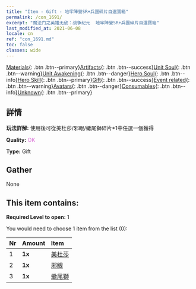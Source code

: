 ```yaml
---
title: "Item - Gift - 地牢陣營SR+兵團碎片自選寶箱"
permalink: /con_1691/
excerpt: "魔法门之英雄无敌：战争纪元  地牢陣營SR+兵團碎片自選寶箱"
last_modified_at: 2021-06-08
locale: cn
ref: "con_1691.md"
toc: false
classes: wide
---
```

 [Materials](/ItemsCN/){: .btn .btn--primary}[Artifacts](/ItemsCN/Artifacts/){: .btn .btn--success}[Unit Soul](/ItemsCN/UnitSoul/){: .btn .btn--warning}[Unit Awakening](/ItemsCN/UnitAwakening/){: .btn .btn--danger}[Hero Soul](/ItemsCN/HeroSoul/){: .btn .btn--info}[Hero Skill](/ItemsCN/HeroSkill/){: .btn .btn--primary}[Gift](/ItemsCN/Gift/){: .btn .btn--success}[Event related](/ItemsCN/Events/){: .btn .btn--warning}[Avatars](/ItemsCN/Avatars/){: .btn .btn--danger}[Consumables](/ItemsCN/Consumables/){: .btn .btn--info}[Unknown](/ItemsCN/Unknown/){: .btn .btn--primary}

## 詳情
 **玩法詳解:** 使用後可從美杜莎/邪眼/蠍尾獅碎片*1中任選一個獲得

 **Quality:** <span style="color: #DA70D6">OK</span>

 **Type:** Gift

## Gather

  None

## This item contains:

 **Required Level to open:** 1

 You would need to choose 1 item from the list (0):

  | Nr | Amount |     Item    |
  |:---|:-------|:------------|
  | 1 |  **1x** | [美杜莎](/cn/Items/unt_247/) |  | 
  | 2 |  **1x** | [邪眼](/cn/Items/unt_246/) |  | 
  | 3 |  **1x** | [蠍尾獅](/cn/Items/unt_249/) |  | 
